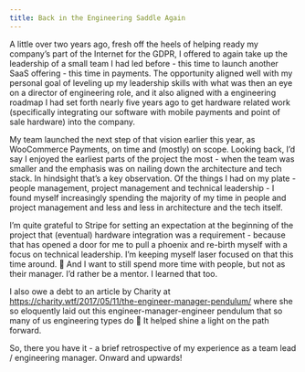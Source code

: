 ```yaml
---
title: Back in the Engineering Saddle Again
---
```


A little over two years ago, fresh off the heels of helping ready my company’s part of the Internet for the GDPR, I offered to again take up the leadership of a small team I had led before - this time to launch another SaaS offering - this time in payments. The opportunity aligned well with my personal goal of leveling up my leadership skills with what was then an eye on a director of engineering role, and it also aligned with a engineering roadmap I had set forth nearly five years ago to get hardware related work (specifically integrating our software with mobile payments and point of sale hardware) into the company.



My team launched the next step of that vision earlier this year, as WooCommerce Payments, on time and (mostly) on scope. Looking back, I’d say I enjoyed the earliest parts of the project the most - when the team was smaller and the emphasis was on nailing down the architecture and tech stack. In hindsight that’s a key observation. Of the things I had on my plate - people management, project management and technical leadership - I found myself increasingly spending the majority of my time in people and project management and less and less in architecture and the tech itself.



I’m quite grateful to Stripe for setting an expectation at the beginning of the project that (eventual) hardware integration was a requirement - because that has opened a door for me to pull a phoenix and re-birth myself with a focus on technical leadership. I’m keeping myself laser focused on that this time around. 🙂 And I want to still spend more time with people, but not as their manager. I’d rather be a mentor. I learned that too.



I also owe a debt to an article by Charity at https://charity.wtf/2017/05/11/the-engineer-manager-pendulum/ where she so eloquently laid out this engineer-manager-engineer pendulum that so many of us engineering types do 🙂 It helped shine a light on the path forward.



So, there you have it - a brief retrospective of my experience as a team lead / engineering manager. Onward and upwards!
